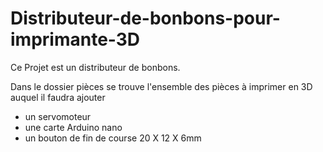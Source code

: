 # Distributeur-de-bonbons-pour-imprimante-3D

Ce Projet est un distributeur de bonbons.

Dans le dossier pièces se trouve l'ensemble des pièces à imprimer en 3D auquel il faudra ajouter 
 - un servomoteur 
 - une carte Arduino nano
 - un bouton de fin de course 20 X 12 X 6mm
